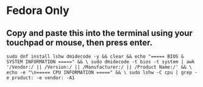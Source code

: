 # Fedora Only 

## Copy and paste this into the terminal using your touchpad or mouse, then press enter.

``
sudo dnf install lshw dmidecode -y && clear && echo "===== BIOS & SYSTEM INFORMATION =====" && \
sudo dmidecode -t bios -t system | awk '/Vendor:/ || /Version:/ || /Manufacturer:/ || /Product Name:/' && \
echo -e "\n===== CPU INFORMATION =====" && \
sudo lshw -C cpu | grep -e product: -e vendor: -A1
``
